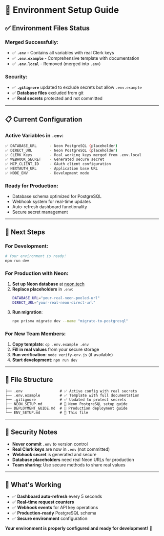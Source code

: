 # 🔧 Environment Setup Guide

## ✅ **Environment Files Status**

### **Merged Successfully:**
- ✅ **`.env`** - Contains all variables with real Clerk keys
- ✅ **`.env.example`** - Comprehensive template with documentation
- ✅ **`.env.local`** - Removed (merged into `.env`)

### **Security:**
- ✅ **`.gitignore`** updated to exclude secrets but allow `.env.example`
- ✅ **Database files** excluded from git
- ✅ **Real secrets** protected and not committed

---

## 📋 **Current Configuration**

### **Active Variables in `.env`:**
```bash
✅ DATABASE_URL      - Neon PostgreSQL (placeholder)
✅ DIRECT_URL        - Neon PostgreSQL (placeholder)  
✅ CLERK Keys        - Real working keys merged from .env.local
✅ WEBHOOK_SECRET    - Generated secure secret
✅ MCP_CLIENT_ID     - OAuth client configuration
✅ NEXTAUTH_URL      - Application base URL
✅ NODE_ENV          - Development mode
```

### **Ready for Production:**
- Database schema optimized for PostgreSQL
- Webhook system for real-time updates
- Auto-refresh dashboard functionality
- Secure secret management

---

## 🚀 **Next Steps**

### **For Development:**
```bash
# Your environment is ready!
npm run dev
```

### **For Production with Neon:**
1. **Set up Neon database** at [neon.tech](https://neon.tech)
2. **Replace placeholders** in `.env`:
   ```bash
   DATABASE_URL="your-real-neon-pooled-url"
   DIRECT_URL="your-real-neon-direct-url"
   ```
3. **Run migration**:
   ```bash
   npx prisma migrate dev --name "migrate-to-postgresql"
   ```

### **For New Team Members:**
1. **Copy template**: `cp .env.example .env`
2. **Fill in real values** from your secure storage
3. **Run verification**: `node verify-env.js` (if available)
4. **Start development**: `npm run dev`

---

## 📁 **File Structure**

```
├── .env                 # ✅ Active config with real secrets
├── .env.example         # ✅ Template with full documentation  
├── .gitignore           # ✅ Updated to protect secrets
├── NEON_SETUP.md        # 🔗 Neon PostgreSQL setup guide
├── DEPLOYMENT_GUIDE.md  # 🔗 Production deployment guide
└── ENV_SETUP.md         # 📖 This file
```

---

## 🔐 **Security Notes**

- **Never commit** `.env` to version control
- **Real Clerk keys** are now in `.env` (not committed)
- **Webhook secret** is generated and secure
- **Database placeholders** need real Neon URLs for production
- **Team sharing**: Use secure methods to share real values

---

## 🎯 **What's Working**

- ✅ **Dashboard auto-refresh** every 5 seconds
- ✅ **Real-time request counters** 
- ✅ **Webhook events** for API key operations
- ✅ **Production-ready** PostgreSQL schema
- ✅ **Secure environment** configuration

**Your environment is properly configured and ready for development!** 🎉